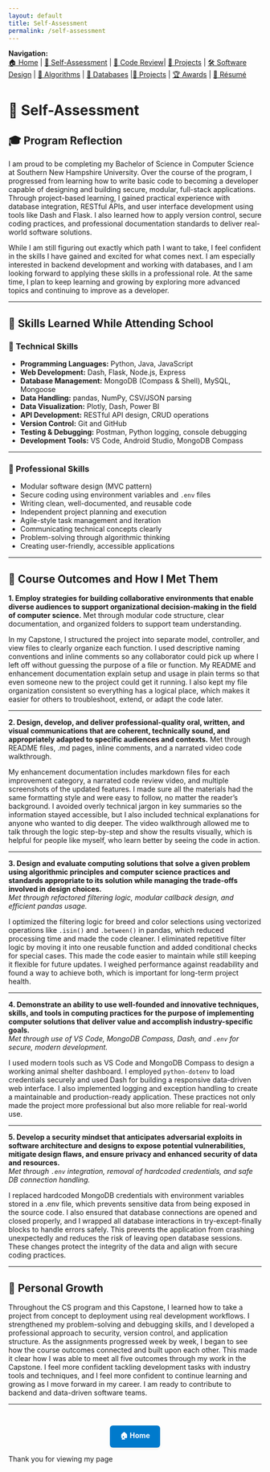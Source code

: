 ```yaml
---
layout: default
title: Self-Assessment
permalink: /self-assessment
---
```


**Navigation:**  
[🏠 Home](index.md) | [📝 Self-Assessment](self-assessment.md) | [🎥 Code Review](code-review.md)| [📂 Projects](projects.md) | [🛠️ Software Design](artifact-software.md) | [🧠 Algorithms](artifact-algorithms.md) | [💾 Databases](artifact-databases.md) |[📂 Projects](projects.md)  | [🏆 Awards](awards.md) | [📄 Résumé](resume.md)

# 📝 Self-Assessment

## 🎓 Program Reflection

I am proud to be completing my Bachelor of Science in Computer Science at Southern New Hampshire University. Over the course of the program, I progressed from learning how to write basic code to becoming a developer capable of designing and building secure, modular, full-stack applications. Through project-based learning, I gained practical experience with database integration, RESTful APIs, and user interface development using tools like Dash and Flask. I also learned how to apply version control, secure coding practices, and professional documentation standards to deliver real-world software solutions.

While I am still figuring out exactly which path I want to take, I feel confident in the skills I have gained and excited for what comes next. I am especially interested in backend development and working with databases, and I am looking forward to applying these skills in a professional role. At the same time, I plan to keep learning and growing by exploring more advanced topics and continuing to improve as a developer.

---

## 🧰 Skills Learned While Attending School

### 🔧 Technical Skills

- **Programming Languages:** Python, Java, JavaScript  
- **Web Development:** Dash, Flask, Node.js, Express  
- **Database Management:** MongoDB (Compass & Shell), MySQL, Mongoose  
- **Data Handling:** pandas, NumPy, CSV/JSON parsing  
- **Data Visualization:** Plotly, Dash, Power BI  
- **API Development:** RESTful API design, CRUD operations  
- **Version Control:** Git and GitHub  
- **Testing & Debugging:** Postman, Python logging, console debugging  
- **Development Tools:** VS Code, Android Studio, MongoDB Compass  

---

### 💼 Professional Skills

- Modular software design (MVC pattern)  
- Secure coding using environment variables and `.env` files  
- Writing clean, well-documented, and reusable code  
- Independent project planning and execution  
- Agile-style task management and iteration  
- Communicating technical concepts clearly  
- Problem-solving through algorithmic thinking  
- Creating user-friendly, accessible applications  

---

## 🎯 Course Outcomes and How I Met Them

**1. Employ strategies for building collaborative environments that enable diverse audiences to support organizational decision-making in the field of computer science.**
Met through modular code structure, clear documentation, and organized folders to support team understanding.

In my Capstone, I structured the project into separate model, controller, and view files to clearly organize each function. I used descriptive naming conventions and inline comments so any collaborator could pick up where I left off without guessing the purpose of a file or function. My README and enhancement documentation explain setup and usage in plain terms so that even someone new to the project could get it running. I also kept my file organization consistent so everything has a logical place, which makes it easier for others to troubleshoot, extend, or adapt the code later.

---

**2. Design, develop, and deliver professional-quality oral, written, and visual communications that are coherent, technically sound, and appropriately adapted to specific audiences and contexts.**
Met through README files, .md pages, inline comments, and a narrated video code walkthrough.

My enhancement documentation includes markdown files for each improvement category, a narrated code review video, and multiple screenshots of the updated features. I made sure all the materials had the same formatting style and were easy to follow, no matter the reader’s background. I avoided overly technical jargon in key summaries so the information stayed accessible, but I also included technical explanations for anyone who wanted to dig deeper. The video walkthrough allowed me to talk through the logic step-by-step and show the results visually, which is helpful for people like myself, who learn better by seeing the code in action.

---

**3. Design and evaluate computing solutions that solve a given problem using algorithmic principles and computer science practices and standards appropriate to its solution while managing the trade-offs involved in design choices.**  
_Met through refactored filtering logic, modular callback design, and efficient pandas usage._

I optimized the filtering logic for breed and color selections using vectorized operations like `.isin()` and `.between()` in pandas, which reduced processing time and made the code cleaner. I eliminated repetitive filter logic by moving it into one reusable function and added conditional checks for special cases. This made the code easier to maintain while still keeping it flexible for future updates. I weighed performance against readability and found a way to achieve both, which is important for long-term project health.

---

**4. Demonstrate an ability to use well-founded and innovative techniques, skills, and tools in computing practices for the purpose of implementing computer solutions that deliver value and accomplish industry-specific goals.**  
_Met through use of VS Code, MongoDB Compass, Dash, and `.env` for secure, modern development._

I used modern tools such as VS Code and MongoDB Compass to design a working animal shelter dashboard. I employed `python-dotenv` to load credentials securely and used Dash for building a responsive data-driven web interface. I also implemented logging and exception handling to create a maintainable and production-ready application. These practices not only made the project more professional but also more reliable for real-world use.

---

**5. Develop a security mindset that anticipates adversarial exploits in software architecture and designs to expose potential vulnerabilities, mitigate design flaws, and ensure privacy and enhanced security of data and resources.**  
_Met through `.env` integration, removal of hardcoded credentials, and safe DB connection handling._

I replaced hardcoded MongoDB credentials with environment variables stored in a .env file, which prevents sensitive data from being exposed in the source code. I also ensured that database connections are opened and closed properly, and I wrapped all database interactions in try-except-finally blocks to handle errors safely. This prevents the application from crashing unexpectedly and reduces the risk of leaving open database sessions. These changes protect the integrity of the data and align with secure coding practices.

---

## 🔄 Personal Growth

Throughout the CS program and this Capstone, I learned how to take a project from concept to deployment using real development workflows. I strengthened my problem-solving and debugging skills, and I developed a professional approach to security, version control, and application structure. As the assignments progressed week by week, I began to see how the course outcomes connected and built upon each other. This made it clear how I was able to meet all five outcomes through my work in the Capstone. I feel more confident tackling development tasks with industry tools and techniques, and I feel more confident to continue learning and growing as I move forward in my career. I am ready to contribute to backend and data-driven software teams.

---

<div style="text-align: center; margin-top: 3em;">
  <a href="index.md" style="
    display: inline-block;
    padding: 10px 20px;
    background-color: #007acc;
    color: white;
    border-radius: 6px;
    text-decoration: none;
    font-weight: bold;
    box-shadow: 0 2px 4px rgba(0,0,0,0.1);
  ">🏠 Home</a>
</div>


Thank you for viewing my page 

